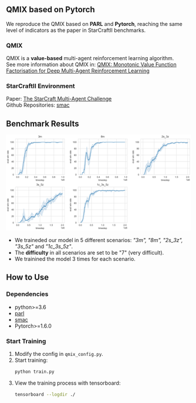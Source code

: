 ## QMIX based on Pytorch
We reproduce the QMIX based on **PARL** and **Pytorch**, reaching the same level of indicators as the paper in StarCraftII benchmarks.
### QMIX
QMIX is a **value-based** multi-agent reinforcement learning algorithm.  
See more information about QMIX in: [QMIX: Monotonic Value Function Factorisation for Deep Multi-Agent Reinforcement Learning](https://arxiv.org/abs/1803.11485)
### StarCraftII Environment
Paper: [The StarCraft Multi-Agent Challenge](https://arxiv.org/pdf/1902.04043)  
Github Repositories: [smac](https://github.com/oxwhirl/smac)  
## Benchmark Results
<img src="images/torch-qmix-result.png" width = "800"  alt="Performance" />  

- We traineded our model in 5 different scenarios: *"3m", "8m", "2s_3z", "3s_5z"* and *"1c_3s_5z"*.  
- The **difficulty** in all scenarios are set to be "7" (very difficult).  
- We trainined the model 3 times for each scenario.

## How to Use
### Dependencies
- python>=3.6
- [parl](https://github.com/PaddlePaddle/PARL)
- [smac](https://github.com/oxwhirl/smac)
- Pytorch>=1.6.0

### Start Training
1. Modify the config in `qmix_config.py`.
2. Start training:
    ```bash
    python train.py
    ```
3. View the training process with tensorboard:
    ```bash
    tensorboard --logdir ./
    ```
